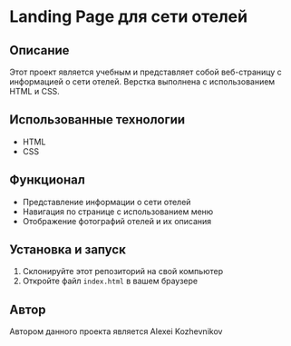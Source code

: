 
# Landing Page для сети отелей

## Описание
Этот проект является учебным и представляет собой веб-страницу с информацией о сети отелей. Верстка выполнена с использованием HTML и CSS.

## Использованные технологии
- HTML
- CSS

## Функционал
- Представление информации о сети отелей
- Навигация по странице с использованием меню
- Отображение фотографий отелей и их описания

## Установка и запуск
1. Склонируйте этот репозиторий на свой компьютер
2. Откройте файл `index.html` в вашем браузере

## Автор
Автором данного проекта является Alexei Kozhevnikov